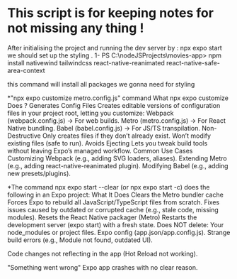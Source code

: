 # This script is for keeping notes for not missing any thing !

After initialising the project and running the dev server by :
npx expo start
we should set up the styling .
1- PS C:\nodeJSProjects\movies-app> npm install nativewind tailwindcss react-native-reanimated react-native-safe-area-context

this command will install all packages we gonna need for styling <!-- go to nativeWind you will find all what you have to do -->

*"npx expo customize metro.config.js" command
What npx expo customize Does ?
Generates Config Files
Creates editable versions of configuration files in your project root, letting you customize:
Webpack (webpack.config.js) → For web builds.
Metro (metro.config.js) → For React Native bundling.
Babel (babel.config.js) → For JS/TS transpilation.
Non-Destructive
Only creates files if they don’t already exist.
Won’t modify existing files (safe to run).
Avoids Ejecting
Lets you tweak build tools without leaving Expo’s managed workflow.
Common Use Cases
Customizing Webpack (e.g., adding SVG loaders, aliases).
Extending Metro (e.g., adding react-native-reanimated plugin).
Modifying Babel (e.g., adding new presets/plugins).


*The command npx expo start --clear (or npx expo start -c) does the following in an Expo project:
What It Does
Clears the Metro bundler cache
Forces Expo to rebuild all JavaScript/TypeScript files from scratch.
Fixes issues caused by outdated or corrupted cache (e.g., stale code, missing modules).
Resets the React Native packager (Metro)
Restarts the development server (expo start) with a fresh state.
Does NOT delete:
Your node_modules or project files.
Expo config (app.json/app.config.js).
Strange build errors (e.g., Module not found, outdated UI).

Code changes not reflecting in the app (Hot Reload not working).

"Something went wrong" Expo app crashes with no clear reason.


